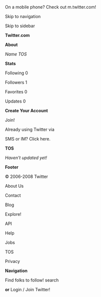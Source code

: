 On a mobile phone? Check out m.twitter.com!

Skip to navigation

Skip to sidebar

**Twitter.com**

**About**

*Name TOS*

**Stats**

Following 0

Followers 1

Favorites 0

Updates 0

**Create Your Account**

Join!

Already using Twitter via 

SMS or IM? Click here.

 **TOS**

*Haven’t updated yet!*

**Footer**

© 2006-2008 Twitter

About Us

Contact

Blog

Explore!

API

Help

Jobs

TOS

Privacy

**Navigation**

Find folks to follow! search

**or** Login / Join Twitter!

